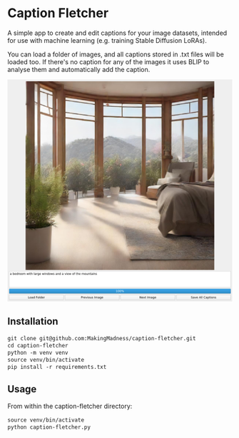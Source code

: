 # Caption Fletcher

A simple app to create and edit captions for your image datasets, intended for use with machine learning (e.g. training Stable Diffusion LoRAs).

You can load a folder of images, and all captions stored in .txt files will be loaded too. If there's no caption for any of the images it uses BLIP to analyse them and automatically add the caption.

![Caption Fletcher Screenshot](https://github.com/MakingMadness/caption-fletcher/blob/main/images/screenshot.png?raw=true)

## Installation

```
git clone git@github.com:MakingMadness/caption-fletcher.git
cd caption-fletcher
python -m venv venv
source venv/bin/activate
pip install -r requirements.txt
```

## Usage

From within the caption-fletcher directory:

```
source venv/bin/activate
python caption-fletcher.py
```